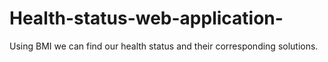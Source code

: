 # Health-status-web-application-
Using BMI we can find our health status and their corresponding solutions.

